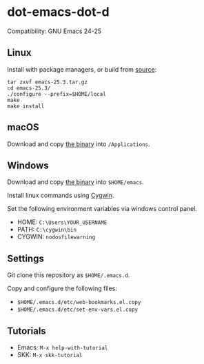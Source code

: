 # dot-emacs-dot-d

Compatibility: GNU Emacs 24-25

## Linux

Install with package managers, or build from [source](https://www.gnu.org/software/emacs/download.html):

```
tar zxvf emacs-25.3.tar.gz
cd emacs-25.3/
./configure --prefix=$HOME/local
make
make install
```

## macOS

Download and copy [the binary](https://emacsformacosx.com) into `/Applications`.

## Windows

Download and copy [the binary](https://ftp.gnu.org/gnu/emacs/windows) into `$HOME/emacs`.

Install linux commands using [Cygwin](https://www.cygwin.com).

Set the following environment variables via windows control panel.

- HOME: `C:\Users\YOUR_USERNAME`
- PATH: `C:\cygwin\bin`
- CYGWIN: `nodosfilewarning`

## Settings

Git clone this repository as `$HOME/.emacs.d`.

Copy and configure the following files:

- `$HOME/.emacs.d/etc/web-bookmarks.el.copy`
- `$HOME/.emacs.d/etc/set-env-vars.el.copy`

## Tutorials

- Emacs: `M-x help-with-tutorial`
- SKK: `M-x skk-tutorial`
